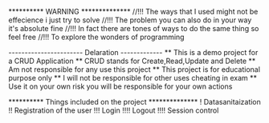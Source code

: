 ********** WARNING **************
//!!! The ways that I used might not be effecience i just try to solve
//!!! The problem you can also do in your way it's absolute fine
//!!! In fact there are tones of ways to do the same thing so feel free
//!!! To explore the wonders of programming


----------------------- Delaration -------------
** This is a demo project for a CRUD Application
** CRUD stands for Create,Read,Update and Delete
** Am not responsible for any use this project
** This project is for educational purpose only
** I will not be responsible for other uses cheating in exam
** Use it on your own risk you will be responsible for your own actions


********** Things included on the project **************
! Datasanitaization
!! Registration of the user
!!! Login
!!!! Logout
!!!! Session control

